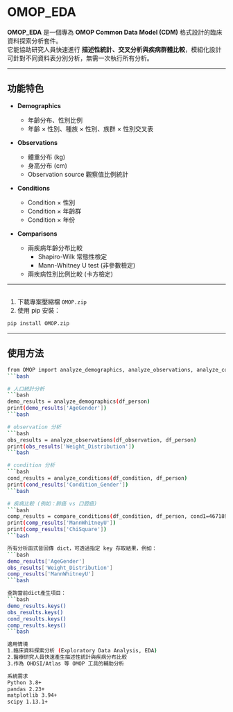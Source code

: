 # OMOP_EDA

**OMOP_EDA** 是一個專為 **OMOP Common Data Model (CDM)** 格式設計的臨床資料探索分析套件。  
它能協助研究人員快速進行 **描述性統計、交叉分析與疾病群體比較**，模組化設計可針對不同資料表分別分析，無需一次執行所有分析。  

---

## 功能特色

- **Demographics**  
  - 年齡分布、性別比例  
  - 年齡 × 性別、種族 × 性別、族群 × 性別交叉表  

- **Observations**  
  - 體重分布 (kg)  
  - 身高分布 (cm)  
  - Observation source 觀察值比例統計  

- **Conditions**  
  - Condition × 性別  
  - Condition × 年齡群  
  - Condition × 年份  

- **Comparisons**  
  - 兩疾病年齡分布比較  
    - Shapiro-Wilk 常態性檢定  
    - Mann-Whitney U test (非參數檢定)  
  - 兩疾病性別比例比較 (卡方檢定)  

---

##

1. 下載專案壓縮檔 `OMOP.zip`  
2. 使用 pip 安裝：  

```bash
pip install OMOP.zip
```

---

## 使用方法
```bash
from OMOP import analyze_demographics, analyze_observations, analyze_conditions, compare_conditions
```bash

# 人口統計分析
```bash
demo_results = analyze_demographics(df_person)
print(demo_results['AgeGender'])
```bash

# observation 分析
```bash
obs_results = analyze_observations(df_observation, df_person)
print(obs_results['Weight_Distribution'])
```bash

# condition 分析
```bash
cond_results = analyze_conditions(df_condition, df_person)
print(cond_results['Condition_Gender'])
```bash

# 疾病比較 (例如：肺癌 vs 口腔癌)
```bash
comp_results = compare_conditions(df_condition, df_person, cond1=46718999, cond2=46718920)
print(comp_results['MannWhitneyU'])
print(comp_results['ChiSquare'])
```bash

所有分析函式皆回傳 dict，可透過指定 key 存取結果，例如：
```bash
demo_results['AgeGender']
obs_results['Weight_Distribution'] 
comp_results['MannWhitneyU']
```bash

查詢當前dict產生項目：
```bash
demo_results.keys()
obs_results.keys()
cond_results.keys()
comp_results.keys()
```bash

適用情境
1.臨床資料探索分析 (Exploratory Data Analysis, EDA)
2.醫療研究人員快速產生描述性統計與疾病分布比較
3.作為 OHDSI/Atlas 等 OMOP 工具的輔助分析

系統需求
Python 3.8+
pandas 2.23+
matplotlib 3.94+
scipy 1.13.1+

